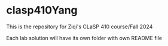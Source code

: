# clasp410Yang

This is the repository for Ziqi's CLaSP 410 course/Fall 2024

Each lab solution will have its own folder with own README file